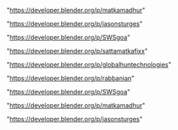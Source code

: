 "https://developer.blender.org/p/matkamadhur"

"https://developer.blender.org/p/jasonsturges"

"https://developer.blender.org/p/SWSgoa"

 
"https://developer.blender.org/p/sattamatkafixx"


"https://developer.blender.org/p/globalhuntechnologies"


"https://developer.blender.org/p/rabbanian"


"https://developer.blender.org/p/SWSgoa"


"https://developer.blender.org/p/matkamadhur"


"https://developer.blender.org/p/jasonsturges"


 
